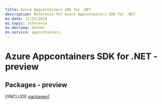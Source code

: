 ```yaml
---
title: Azure Appcontainers SDK for .NET
description: Reference for Azure Appcontainers SDK for .NET
ms.date: 11/25/2024
ms.topic: reference
ms.devlang: dotnet
ms.service: appcontainers
---
```

# Azure Appcontainers SDK for .NET - preview
## Packages - preview
[!INCLUDE [packages](appcontainers-index.md)]